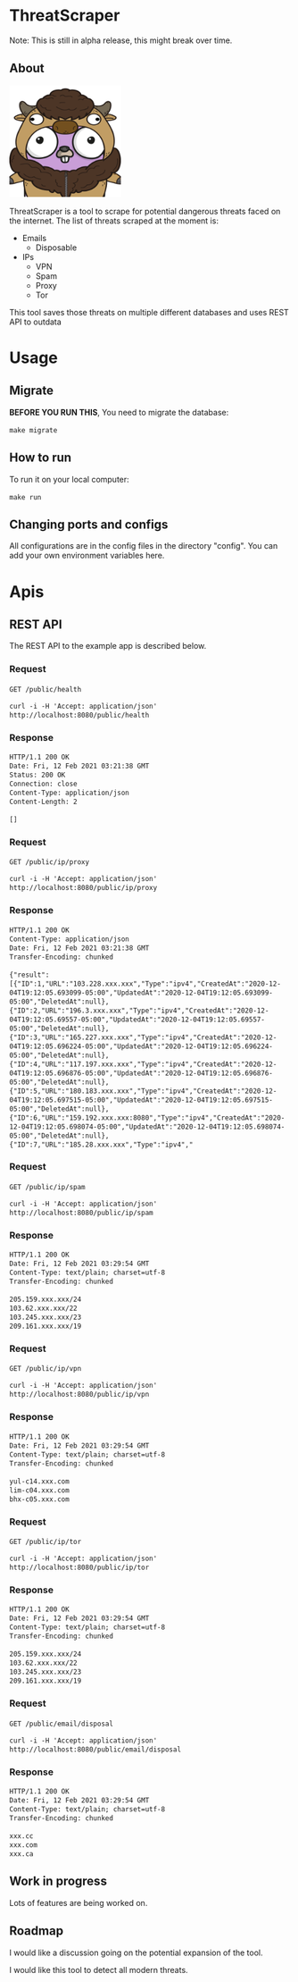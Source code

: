 # ThreatScraper

Note: This is still in alpha release, this might break over time.

## About
<img src="assets/img.png" width="200" height="200">


ThreatScraper is a tool to scrape for potential dangerous threats faced on the internet. The list of threats scraped at
the moment is:

- Emails
    - Disposable
- IPs
    - VPN
    - Spam
    - Proxy
    - Tor

This tool saves those threats on multiple different databases and uses REST API to outdata

# Usage

## Migrate

**BEFORE YOU RUN THIS**, You need to migrate the database:

`make migrate`

## How to run

To run it on your local computer:

`make run`

## Changing ports and configs

All configurations are in the config files in the directory "config". You can add your own environment variables here.

# Apis

## REST API

The REST API to the example app is described below.

### Request

`GET /public/health`

    curl -i -H 'Accept: application/json' http://localhost:8080/public/health

### Response

    HTTP/1.1 200 OK
    Date: Fri, 12 Feb 2021 03:21:38 GMT
    Status: 200 OK
    Connection: close
    Content-Type: application/json
    Content-Length: 2

    []

### Request

`GET /public/ip/proxy`

    curl -i -H 'Accept: application/json' http://localhost:8080/public/ip/proxy

### Response

    HTTP/1.1 200 OK
    Content-Type: application/json
    Date: Fri, 12 Feb 2021 03:21:38 GMT
    Transfer-Encoding: chunked
    
    {"result":[{"ID":1,"URL":"103.228.xxx.xxx","Type":"ipv4","CreatedAt":"2020-12-04T19:12:05.693099-05:00","UpdatedAt":"2020-12-04T19:12:05.693099-05:00","DeletedAt":null},{"ID":2,"URL":"196.3.xxx.xxx","Type":"ipv4","CreatedAt":"2020-12-04T19:12:05.69557-05:00","UpdatedAt":"2020-12-04T19:12:05.69557-05:00","DeletedAt":null},{"ID":3,"URL":"165.227.xxx.xxx","Type":"ipv4","CreatedAt":"2020-12-04T19:12:05.696224-05:00","UpdatedAt":"2020-12-04T19:12:05.696224-05:00","DeletedAt":null},{"ID":4,"URL":"117.197.xxx.xxx","Type":"ipv4","CreatedAt":"2020-12-04T19:12:05.696876-05:00","UpdatedAt":"2020-12-04T19:12:05.696876-05:00","DeletedAt":null},{"ID":5,"URL":"180.183.xxx.xxx","Type":"ipv4","CreatedAt":"2020-12-04T19:12:05.697515-05:00","UpdatedAt":"2020-12-04T19:12:05.697515-05:00","DeletedAt":null},{"ID":6,"URL":"159.192.xxx.xxx:8080","Type":"ipv4","CreatedAt":"2020-12-04T19:12:05.698074-05:00","UpdatedAt":"2020-12-04T19:12:05.698074-05:00","DeletedAt":null},{"ID":7,"URL":"185.28.xxx.xxx","Type":"ipv4","

### Request

`GET /public/ip/spam`

    curl -i -H 'Accept: application/json' http://localhost:8080/public/ip/spam

### Response

    HTTP/1.1 200 OK
    Date: Fri, 12 Feb 2021 03:29:54 GMT
    Content-Type: text/plain; charset=utf-8
    Transfer-Encoding: chunked
    
    205.159.xxx.xxx/24
    103.62.xxx.xxx/22
    103.245.xxx.xxx/23
    209.161.xxx.xxx/19

### Request

`GET /public/ip/vpn`

    curl -i -H 'Accept: application/json' http://localhost:8080/public/ip/vpn

### Response

    HTTP/1.1 200 OK
    Date: Fri, 12 Feb 2021 03:29:54 GMT
    Content-Type: text/plain; charset=utf-8
    Transfer-Encoding: chunked

    yul-c14.xxx.com
    lim-c04.xxx.com
    bhx-c05.xxx.com

### Request

`GET /public/ip/tor`

    curl -i -H 'Accept: application/json' http://localhost:8080/public/ip/tor

### Response

    HTTP/1.1 200 OK
    Date: Fri, 12 Feb 2021 03:29:54 GMT
    Content-Type: text/plain; charset=utf-8
    Transfer-Encoding: chunked

    205.159.xxx.xxx/24
    103.62.xxx.xxx/22
    103.245.xxx.xxx/23
    209.161.xxx.xxx/19

### Request

`GET /public/email/disposal`

    curl -i -H 'Accept: application/json' http://localhost:8080/public/email/disposal

### Response

    HTTP/1.1 200 OK
    Date: Fri, 12 Feb 2021 03:29:54 GMT
    Content-Type: text/plain; charset=utf-8
    Transfer-Encoding: chunked

    xxx.cc
    xxx.com
    xxx.ca

## Work in progress

Lots of features are being worked on.

## Roadmap

I would like a discussion going on the potential expansion of the tool.

I would like this tool to detect all modern threats.